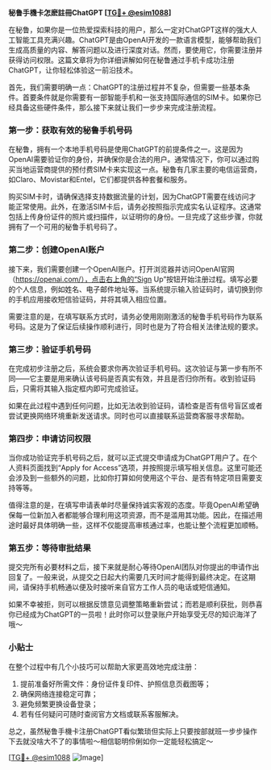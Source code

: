 **秘鲁手機卡怎麽註冊ChatGPT [[TG💪+ @esim1088](https://t.me/s/esim1088)]**

在秘鲁，如果你是一位热爱探索科技的用户，那么一定对ChatGPT这样的强大人工智能工具充满兴趣。ChatGPT是由OpenAI开发的一款语言模型，能够帮助我们生成高质量的内容、解答问题以及进行深度对话。然而，要使用它，你需要注册并获得访问权限。这篇文章将为你详细讲解如何在秘鲁通过手机卡成功注册ChatGPT，让你轻松体验这一前沿技术。

首先，我们需要明确一点：ChatGPT的注册过程并不复杂，但需要一些基本条件。首要条件就是你需要有一部智能手机和一张支持国际通信的SIM卡。如果你已经具备这些硬件条件，那么接下来就让我们一步步来完成注册流程。

### 第一步：获取有效的秘鲁手机号码

在秘鲁，拥有一个本地手机号码是使用ChatGPT的前提条件之一。这是因为OpenAI需要验证你的身份，并确保你是合法的用户。通常情况下，你可以通过购买当地运营商提供的预付费SIM卡来实现这一点。秘鲁有几家主要的电信运营商，如Claro、Movistar和Entel，它们都提供各种套餐和服务。

购买SIM卡时，请确保选择支持数据流量的计划，因为ChatGPT需要在线访问才能正常使用。此外，在激活SIM卡后，请务必按照指示完成实名认证程序。这通常包括上传身份证件的照片或扫描件，以证明你的身份。一旦完成了这些步骤，你就拥有了一个可用的秘鲁手机号码了。

### 第二步：创建OpenAI账户

接下来，我们需要创建一个OpenAI账户。打开浏览器并访问OpenAI官网（https://openai.com/），点击右上角的“Sign Up”按钮开始注册过程。填写必要的个人信息，例如姓名、电子邮件地址等。当系统提示输入验证码时，请切换到你的手机应用接收短信验证码，并将其填入相应位置。

需要注意的是，在填写联系方式时，请务必使用刚刚激活的秘鲁手机号码作为联系号码。这是为了保证后续操作顺利进行，同时也是为了符合相关法律法规的要求。

### 第三步：验证手机号码

在完成初步注册之后，系统会要求你再次验证手机号码。这次验证与第一步有所不同——它主要是用来确认该号码是否真实有效，并且是否归你所有。收到验证码后，只需将其输入指定框内即可完成验证。

如果在此过程中遇到任何问题，比如无法收到验证码，请检查是否有信号盲区或者尝试更换网络环境重新发送请求。同时也可以直接联系运营商客服寻求帮助。

### 第四步：申请访问权限

当你成功验证完手机号码之后，就可以正式提交申请成为ChatGPT用户了。在个人资料页面找到“Apply for Access”选项，并按照提示填写相关信息。这里可能还会涉及到一些额外的问题，比如你打算如何使用这个平台、是否有特定项目需要支持等等。

值得注意的是，在填写申请表单时尽量保持诚实客观的态度。毕竟OpenAI希望确保每一位新加入者都能够合理利用这项资源，而不是滥用其功能。因此，在描述用途时最好具体明确一些，这样不仅能提高审核通过率，也能让整个流程更加顺畅。

### 第五步：等待审批结果

提交完所有必要材料之后，接下来就是耐心等待OpenAI团队对你提出的申请作出回复了。一般来说，从提交之日起大约需要几天时间才能得到最终决定。在这期间，请保持手机畅通以便及时接听来自官方工作人员的电话或短信通知。

如果不幸被拒，则可以根据反馈意见调整策略重新尝试；而若是顺利获批，则恭喜你已经成为ChatGPT的一员啦！此时你可以登录账户开始享受无尽的知识海洋了哦～

### 小贴士

在整个过程中有几个小技巧可以帮助大家更高效地完成注册：

1. 提前准备好所需文件：身份证件复印件、护照信息页截图等；
2. 确保网络连接稳定可靠；
3. 避免频繁更换设备登录；
4. 若有任何疑问可随时查阅官方文档或联系客服解决。

总之，虽然秘鲁手機卡注册ChatGPT看似繁琐但实际上只要按部就班一步步操作下去就没啥大不了的事情啦～相信聪明伶俐如你一定能轻松搞定～

[[TG💪+ @esim1088](https://t.me/s/esim1088) ![Image](https://i.postimg.cc/4NQfJmqS/Snipaste-2025-05-13-00-14-12.png)]